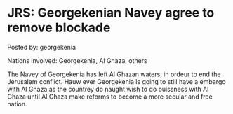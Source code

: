 # JRS: Georgekenian Navey agree to remove blockade

Posted by: georgekenia

Nations involved: Georgekenia, Al Ghaza, others

The Navey of Georgekenia has left Al Ghazan waters, in ordeur to end the Jerusalem conflict.
Hauw ever Georgekenia is going to still have a embargo with Al Ghaza as the countrey do naught wish to do buissness with Al Ghaza until Al Ghaza make reforms to become a more secular and free nation.